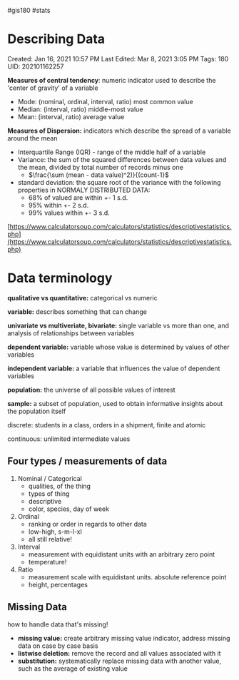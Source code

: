 #gis180 #stats
# Describing Data

Created: Jan 16, 2021 10:57 PM
Last Edited: Mar 8, 2021 3:05 PM
Tags: 180
UID: 202101162257

**Measures of central tendency**: numeric indicator used to describe the 'center of gravity' of a variable

- Mode: (nominal, ordinal, interval, ratio) most common value
- Median: (interval, ratio) middle-most value
- Mean: (interval, ratio) average value

**Measures of Dispersion:** indicators which describe the spread of a variable around the mean

- Interquartile Range (IQR) - range of the middle half of a variable
- Variance: the sum of the squared differences between data values and the mean, divided by total number of records minus one
    - $\frac{\sum (mean - data value)^2)}{(count-1}$
- standard deviation: the square root of the variance with the following properties in NORMALY DISTRIBUTED DATA:
    - 68% of valued are within +- 1 s.d.
    - 95% within +- 2 s.d.
    - 99% values within +- 3 s.d.

[https://www.calculatorsoup.com/calculators/statistics/descriptivestatistics.php](https://www.calculatorsoup.com/calculators/statistics/descriptivestatistics.php)

# Data terminology

**qualitative vs quantitative:** categorical vs numeric

**variable:** describes something that can change

**univariate vs multiveriate, bivariate:** single variable vs more than one, and analysis of relationships between variables

**dependent variable:** variable whose value is determined by values of other variables

**independent variable:** a variable that influences the value of dependent variables

**population:** the universe of all possible values of interest

**sample:** a subset of population, used to obtain informative insights about the population itself

discrete: students in a class, orders in a shipment, finite and atomic

continuous: unlimited intermediate values

## Four types / measurements of data

1. Nominal / Categorical
    - qualities, of the thing
    - types of thing
    - descriptive
    - color, species, day of week
2. Ordinal
    - ranking or order in regards to other data
    - low-high, s-m-l-xl
    - all still relative!
3. Interval
    - measurement with equidistant units with an arbitrary zero point
    - temperature!
4. Ratio
    - measurement scale with equidistant units. absolute reference point
    - height, percentages

## Missing Data

how to handle data that's missing!

- **missing value:** create arbitrary missing value indicator, address missing data on case by case basis
- **listwise deletion:** remove the record and all values associated with it
- **substitution:** systematically replace missing data with another value, such as the average of existing value